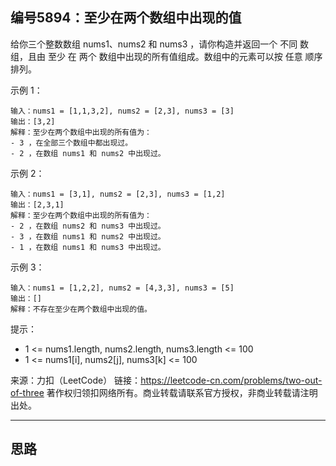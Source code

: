 ## 编号5894：至少在两个数组中出现的值

给你三个整数数组 nums1、nums2 和 nums3 ，请你构造并返回一个 不同 数组，且由 至少 在 两个 数组中出现的所有值组成。数组中的元素可以按 任意 顺序排列。
 

示例 1：
```
输入：nums1 = [1,1,3,2], nums2 = [2,3], nums3 = [3]
输出：[3,2]
解释：至少在两个数组中出现的所有值为：
- 3 ，在全部三个数组中都出现过。
- 2 ，在数组 nums1 和 nums2 中出现过。
```
示例 2：
```
输入：nums1 = [3,1], nums2 = [2,3], nums3 = [1,2]
输出：[2,3,1]
解释：至少在两个数组中出现的所有值为：
- 2 ，在数组 nums2 和 nums3 中出现过。
- 3 ，在数组 nums1 和 nums2 中出现过。
- 1 ，在数组 nums1 和 nums3 中出现过。
```
示例 3：
```
输入：nums1 = [1,2,2], nums2 = [4,3,3], nums3 = [5]
输出：[]
解释：不存在至少在两个数组中出现的值。 
```
提示：

* 1 <= nums1.length, nums2.length, nums3.length <= 100
* 1 <= nums1[i], nums2[j], nums3[k] <= 100

来源：力扣（LeetCode）
链接：https://leetcode-cn.com/problems/two-out-of-three
著作权归领扣网络所有。商业转载请联系官方授权，非商业转载请注明出处。

---
## 思路